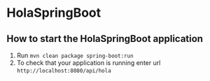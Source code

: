 # HolaSpringBoot

How to start the HolaSpringBoot application
---

1. Run `mvn clean package spring-boot:run`
1. To check that your application is running enter url `http://localhost:8080/api/hola`
